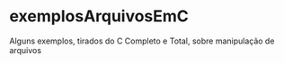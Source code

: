# exemplosArquivosEmC
Alguns exemplos, tirados do C Completo e Total, sobre manipulação de arquivos
